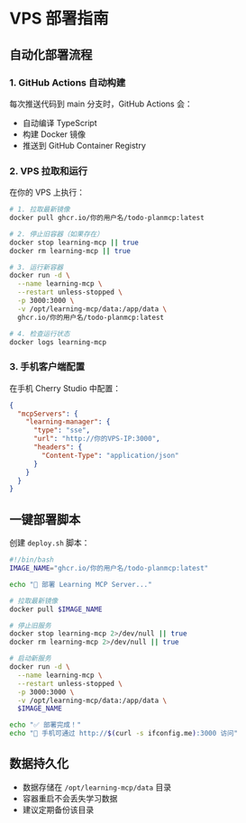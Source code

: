 # VPS 部署指南

## 自动化部署流程

### 1. GitHub Actions 自动构建
每次推送代码到 main 分支时，GitHub Actions 会：
- 自动编译 TypeScript
- 构建 Docker 镜像
- 推送到 GitHub Container Registry

### 2. VPS 拉取和运行

在你的 VPS 上执行：

```bash
# 1. 拉取最新镜像
docker pull ghcr.io/你的用户名/todo-planmcp:latest

# 2. 停止旧容器（如果存在）
docker stop learning-mcp || true
docker rm learning-mcp || true

# 3. 运行新容器
docker run -d \
  --name learning-mcp \
  --restart unless-stopped \
  -p 3000:3000 \
  -v /opt/learning-mcp/data:/app/data \
  ghcr.io/你的用户名/todo-planmcp:latest

# 4. 检查运行状态
docker logs learning-mcp
```

### 3. 手机客户端配置

在手机 Cherry Studio 中配置：

```json
{
  "mcpServers": {
    "learning-manager": {
      "type": "sse",
      "url": "http://你的VPS-IP:3000",
      "headers": {
        "Content-Type": "application/json"
      }
    }
  }
}
```

## 一键部署脚本

创建 `deploy.sh` 脚本：

```bash
#!/bin/bash
IMAGE_NAME="ghcr.io/你的用户名/todo-planmcp:latest"

echo "🚀 部署 Learning MCP Server..."

# 拉取最新镜像
docker pull $IMAGE_NAME

# 停止旧服务
docker stop learning-mcp 2>/dev/null || true
docker rm learning-mcp 2>/dev/null || true

# 启动新服务
docker run -d \
  --name learning-mcp \
  --restart unless-stopped \
  -p 3000:3000 \
  -v /opt/learning-mcp/data:/app/data \
  $IMAGE_NAME

echo "✅ 部署完成！"
echo "📱 手机可通过 http://$(curl -s ifconfig.me):3000 访问"
```

## 数据持久化

- 数据存储在 `/opt/learning-mcp/data` 目录
- 容器重启不会丢失学习数据
- 建议定期备份该目录
